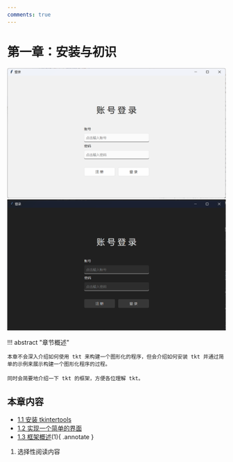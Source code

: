 ```yaml
---
comments: true
---
```


# 第一章：安装与初识

![preview-light](images/2-1.light.png#only-light)
![preview-dark](images/2-1.dark.png#only-dark)

!!! abstract "章节概述"

    本章不会深入介绍如何使用 tkt 来构建一个图形化的程序，但会介绍如何安装 tkt 并通过简单的示例来展示构建一个图形化程序的过程。
    
    同时会简要地介绍一下 tkt 的框架，方便各位理解 tkt。

## 本章内容

* [1.1 安装 tkintertools](1.md)
* [1.2 实现一个简单的界面](2.md)
* [1.3 框架概述](3.md)(1){ .annotate }

1. 选择性阅读内容
